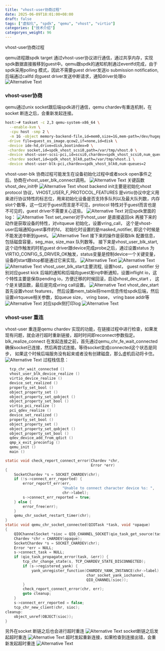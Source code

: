 ```yaml
---
title: "vhost-user协商过程"
date: 2025-06-09T18:01:00+08:00
draft: false
tags: ["虚拟化", "spdk", "qemu", "vhost", "virtio"]
categories: ["技术介绍"]
categoryes_weight: 96
---
```

vhost-user协商过程
<!-- more -->
qemu进程跟spdk target 通过vhost-user协议进行通信，通过共享内存，实现spdk数据直接搬移到guest中。qemu跟spdk的通知机制通过eventfd完成，由于spdk采用polling 模式，因此不需要guest driver发送io submission notification, 后端通过callfd 向guest driver发送中断请求，通知driver处理io
![Alternative Text](/img/blobs/1749463037383.png)
### vhost-user协商
qemu通过unix socket跟后端spdk进行通信，qemu chardev有重连机制，在socket 断连之后，会重新发起连接。
```bash
host:~# taskset -c 2,3 qemu-system-x86_64 \
  --enable-kvm \
  -cpu host -smp 2 \
  -m 1G -object memory-backend-file,id=mem0,size=1G,mem-path=/dev/hugepages,share=on -numa node,memdev=mem0 \
 -drive file=guest_os_image.qcow2,if=none,id=disk \
 -device ide-hd,drive=disk,bootindex=0 \
 -chardev socket,id=spdk_vhost_scsi0,path=/var/tmp/vhost.0 \
 -device vhost-user-scsi-pci,id=scsi0,chardev=spdk_vhost_scsi0,num_queues=2 \
 -chardev socket,id=spdk_vhost_blk0,path=/var/tmp/vhost.1 \
 -device vhost-user-blk-pci,chardev=spdk_vhost_blk0,num-queues=2
```
vhost-user-blk 协商过程可能发生在设备初始化过程中或者sock open事件之后。协商在vhost_user_blk_connect调用。
 ![Alternative Text](/img/blobs/1749463049348.png)
关键函数vhost_dev_init中
 ![Alternative Text](/img/blobs/1749463057731.png)
vhost backend init主要是初始化vhost protocol 协议，VHOST_USER_F_PROTOCOL_FEATURES 是virtio协议中定义用来进行协议特性的标志位，用来初始化设备是否支持多队列以及最大队列数，内存slot个数等，这一位对于guest而言是不可见，protocol 特性对于guest而言也是不可见的，guest driver不需要关心这些。
 ![Alternative Text](/img/blobs/1749463065111.png)
对应spdk里面的log：
 ![Alternative Text](/img/blobs/1749463072369.png)
set_owner对于vhost_user 是直接返回ok
再接下来的动作是获取设备的特性，对vitqueue 初始化，设置vring_call， 这个是vhost-user后端通知guest事件的fd， 初始化时设置的是masked_notifier, 即这个时候是不能发送中断到guest。
 ![Alternative Text](/img/blobs/1749463086163.png)
接下来的操作是获取blk 配置信息，包括磁盘容量，seg_max, size_max 队列数等。
接下来是vhost_user_blk_start, 这个动作触发的时机guest driver跟device完成probe之后，通过设置status 为VIRTIO_CONFIG_S_DRIVER_OK触发，status变量是控制device一个关键变量，设备的start跟stop都是通过它来实现。
![Alternative Text](/img/blobs/1749463094403.png)
![Alternative Text](/img/blobs/1749463100411.png)
![Alternative Text](/img/blobs/1749463107040.png)
vhost_user_blk_start主要流程, 设置host， guest notifier 分别对应guest kick 后端的通知和后端向guest发irq中断通知，设置inflight io，这个特性主要是保存pending io，方便迁移的时候回滚，启动vhost_dev_start ， 这个是关键函数，最后是完成vring call设置。
 ![Alternative Text](/img/blobs/1749463114961.png)
vhost_dev_start 首先设置vhost features， 然后设置mem_table将mem信息传给spdk后端，然后设置virtqueue相关参数，如queue size， vring base， vring base addr等
 ![Alternative Text](/img/blobs/1749463121296.png)
对应spdk侧打印log
 ![Alternative Text](/img/blobs/1749463126717.png)
### vhost-user 重连
vhost-user 重连是qemu chardev 实现的功能，在链接过程中进行检查，如果发现有问题，就会进行超时重新链接，超时时间即reconnect参数指定。blk_realize_connect 在发起连接之前，首先通过qemu_chr_fe_wait_connected 确保socket已连接，然后再尝试连接。等待socket变成connected这个状态是同步， 如果这个时候后端服务没有起来或者没有创建磁盘，那么虚机启动将卡住。
 ![Alternative Text](/img/blobs/1749463133502.png)
过程栈信息：
```c
  tcp_chr_wait_connected ()
  vhost_user_blk_device_realize ()
  virtio_device_realize ()
  device_set_realized ()
  property_set_bool ()
  object_property_set ()
  object_property_set_qobject ()
  object_property_set_bool ()
  virtio_pci_realize ()
  pci_qdev_realize ()
  device_set_realized ()
  property_set_bool ()
  object_property_set ()
  object_property_set_qobject ()
  object_property_set_bool ()
  qdev_device_add_from_qdict ()
  qmp_x_exit_preconfig ()
  qemu_init ()
  main ()
```
```C
static void check_report_connect_error(Chardev *chr,
                                       Error *err)
{
    SocketChardev *s = SOCKET_CHARDEV(chr);
    if (!s->connect_err_reported) {
        error_reportf_err(err,
                          "Unable to connect character device %s: ",
                          chr->label);
        s->connect_err_reported = true;
    } else {
        error_free(err);
    }
    qemu_chr_socket_restart_timer(chr);
}
static void qemu_chr_socket_connected(QIOTask *task, void *opaque)
{
    QIOChannelSocket *sioc = QIO_CHANNEL_SOCKET(qio_task_get_source(task));
    Chardev *chr = CHARDEV(opaque);
    SocketChardev *s = SOCKET_CHARDEV(chr);
    Error *err = NULL;
    s->connect_task = NULL;
    if (qio_task_propagate_error(task, &err)) {
        tcp_chr_change_state(s, TCP_CHARDEV_STATE_DISCONNECTED);
        if (s->registered_yank) {
            yank_unregister_function(CHARDEV_YANK_INSTANCE(chr->label),
                                     char_socket_yank_iochannel,
                                     QIO_CHANNEL(sioc));
        }
        check_report_connect_error(chr, err);
        goto cleanup;
    }
    s->connect_err_reported = false;
    tcp_chr_new_client(chr, sioc);
cleanup:
    object_unref(OBJECT(sioc));
}
```
另外在socket 断链之后也会进行超时重连
 ![Alternative Text](/img/blobs/1749463145454.png)
socket断链之后发起超时重连
![Alternative Text](/img/blobs/1749463151352.png) 
超时发起重新连接，如果检查到连接出错，会重新发起超时重连
 ![Alternative Text](/img/blobs/1749463161029.png)
